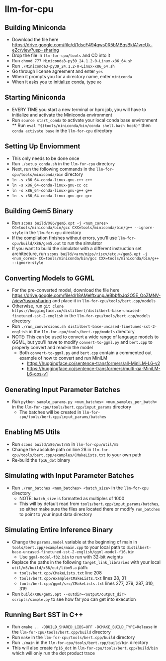 # llm-for-cpu
## Building Miniconda
* Download the file here https://drive.google.com/file/d/1dscF494qws0R5bMBqsBkIA1vrcUk-eZc/view?usp=sharing
* Drop the file in `llm-for-cpu/tools` and CD into it
* Run `chmod 777 Miniconda3-py39_24.1.2-0-Linux-x86_64.sh`
* Run `./Miniconda3-py39_24.1.2-0-Linux-x86_64.sh`
* Go through license agreement and enter `yes`
* When it prompts you for a directory name, enter `miniconda`
* When it asks you to initialize conda, type `no`

## Starting Miniconda
* EVERY TIME you start a new terminal or hprc job, you will have to initialize and activate the Miniconda environment
* Run `source start_conda` to activate your local conda base environment
** Run `eval "$(tools/miniconda/bin/conda shell.bash hook)"` then `conda activate base` in the `llm-for-cpu` directory

## Setting Up Enviornment
* This only needs to be done once
* Run `./setup_conda.sh` in the `llm-for-cpu` directory
* Next, run the following commands in the `llm-for-cpu/tools/miniconda/bin` directory
* `ln -s x86_64-conda-linux-gnu-c++ c++`
* `ln -s x86_64-conda-linux-gnu-cc cc`
* `ln -s x86_64-conda-linux-gnu-g++ g++`
* `ln -s x86_64-conda-linux-gnu-gcc gcc`

## Building Gem5 Binary
* Run `scons build/X86/gem5.opt -j <num_cores> CC=tools/miniconda/bin/gcc CXX=tools/miniconda/bin/g++ --ignore-style` in the `llm-for-cpu` directory
* If the compilation finishes without errors, you'll use `llm-for-cpu/build/X86/gem5.out` to run the simulator
* If you want to build the simulator with a different instruction set architecture, run `scons build/<arm/mips/riscv/etc.>/gem5.opt -j <num_cores> CC=tools/miniconda/bin/gcc CXX=tools/miniconda/bin/g++ --ignore-style` 

## Converting Models to GGML
* For the pre-converted model, download the file here https://drive.google.com/file/d/18AMelftxunpJeBbbfbJq2O5E_OoZMNV-/view?usp=sharing and place it in `llm-for-cpu/tools/bert.cpp/models`
* Otherwise, run `git clone https://huggingface.co/distilbert/distilbert-base-uncased-finetuned-sst-2-english` in the `llm-for-cpu/tools/bert.cpp/models` directory
* Run `./run_conversions.sh distilbert-base-uncased-finetuned-sst-2-english` in the `llm-for-cpu/tools/bert.cpp/models` directory
* NOTE: This can be used to convert a wide range of language models to GGML, but you'll have to modify `convert-to-ggml.py` and `bert.cpp` to properly convert and read-in the model
  * Both `convert-to-ggml.py` and `bert.cpp` contain a commented out example of how to convert and run MiniLM
    * https://huggingface.co/sentence-transformers/all-MiniLM-L6-v2
    * https://huggingface.co/sentence-transformers/multi-qa-MiniLM-L6-cos-v1

## Generating Input Parameter Batches
* Run `python sample_params.py <num_batches> <num_samples_per_batch>` in the `llm-for-cpu/tools/bert.cpp/input_params` directory
  * The batches will be created in `llm-for-cpu/tools/bert.cpp/input_params/batches`

## Enabling M5 Utils
* Run `scons build/x86/out/m5` in `llm-for-cpu/util/m5`
* Change the absolute path on line 28 in `llm-for-cpu/tools/bert.cpp/examples/CMakeLists.txt` to your own path
* Re-build the `fp16_dot` binary

## Simulating with Input Parameter Batches
* Run `./run_batches <num_batches> <batch_size>` in the `llm-for-cpu` directory
  * NOTE: `batch_size` is formatted as multiples of 1000
  * This will by default read from `tools/bert.cpp/input_params/batches`, so either make sure the files are located there or modify `run_batches` to point to your input data directory

## Simulating Entire Inference Binary
* Change the `params.model` variable at the beginning of main in `tools/bert.cpp/examples/main.cpp` to your local path to `distilbert-base-uncased-finetuned-sst-2-english/ggml-model-f16.bin`
  * Use `ggml-model-f32.bin` to run with 32-bit weights
* Replace the paths in the following `target_link_libraries` with your local `util/m5/build/x86/out/libm5.a` path:
  * `tools/bert.cpp/CMakeLists.txt` line 208
  * `tools/bert.cpp/example/CMakeLists.txt` lines 28, 31
  * `tools/bert.cpp/ggml/src/CMakeLists.txt` lines 277, 279, 287, 310, 319
* Run `build/X86/gem5.opt --outdir=<output/output_dir> scripts/simple.py` to see how far you can get into execution

## Running Bert SST in C++
* Run `cmake .. -DBUILD_SHARED_LIBS=OFF -DCMAKE_BUILD_TYPE=Release` in the `llm-for-cpu/tools/bert.cpp/build` directory
* Run `make` in the `llm-for-cpu/tools/bert.cpp/build` directory
* Run `./main` in the `llm-for-cpu/tools/bert.cpp/build/bin` directory
* This will also create `fp16_dot` in `llm-for-cpu/tools/bert.cpp/build/bin` which will only run the dot product trace
